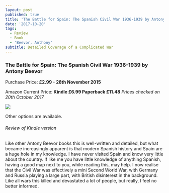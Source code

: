 ```yaml
---
layout: post
published: true
title: 'The Battle for Spain: The Spanish Civil War 1936-1939 by Antony Beevor'
date: '2017-10-20'
tags:
  - Review
  - Book
  - 'Beevor, Anthony'
subtitle: Detailed Coverage of a Complicated War
---
```


### The Battle for Spain: The Spanish Civil War 1936-1939 by Antony Beevor
Purchase Price: **£2.99 - 28th November 2015**

Amazon Current Price: **Kindle £6.99 Paperback £11.48** *Prices checked on 20th October 2017*

<a href="https://www.amazon.co.uk/gp/product/B00913O9L8/ref=as_li_ss_il?ie=UTF8&linkCode=li2&tag=jodenopublis-21&linkId=d4c8abb6d87087c48c3298fccda56c3d" target="_blank"><img border="0" src="//ws-eu.amazon-adsystem.com/widgets/q?_encoding=UTF8&ASIN=B00913O9L8&Format=_SL160_&ID=AsinImage&MarketPlace=GB&ServiceVersion=20070822&WS=1&tag=jodenopublis-21" ></a><img src="https://ir-uk.amazon-adsystem.com/e/ir?t=jodenopublis-21&l=li2&o=2&a=B00913O9L8" width="1" height="1" border="0" alt="" style="border:none !important; margin:0px !important;" />

Other options are available.

###### Review of Kindle version

Like other Antony Beevor books this is well-written and detailed, but what became increasingly apparent is that modern Spanish history and Spain are a huge hole in my knowledge.  I have never visited Spain and know very little about the country.  If like me you have little knowledge of anything Spanish, having a good map next to you, while reading this, may help.  I now realise that the Civil War was effectively a mini Second World War, with Germany and Russia playing a large part, with British disinterest in the background.  Like all wars this killed and devastated a lot of people, but really, I feel no better informed.

